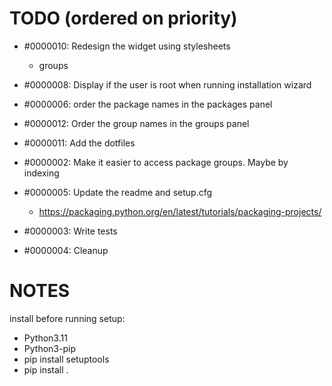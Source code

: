 






# TODO (ordered on priority)

- #0000010: Redesign the widget using stylesheets
  - groups 
- #0000008: Display if the user is root when running installation wizard
- #0000006: order the package names in the packages panel
- #0000012: Order the group names in the groups panel
- #0000011: Add the dotfiles

- #0000002: Make it easier to access package groups. Maybe by indexing
- #0000005: Update the readme and setup.cfg
  - https://packaging.python.org/en/latest/tutorials/packaging-projects/
- #0000003: Write tests
- #0000004: Cleanup




# NOTES

install before running setup:
- Python3.11
- Python3-pip
- pip install setuptools
- pip install .

